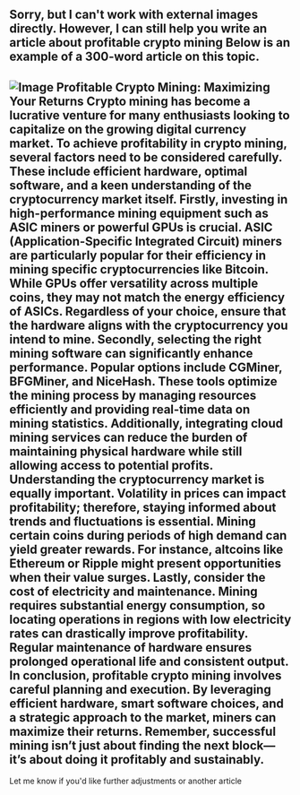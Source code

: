 Sorry, but I can't work with external images directly. However, I can still help you write an article about profitable crypto mining Below is an example of a 300-word article on this topic.
---

![Image](https://github.com/user-attachments/assets/d7419ec9-dc67-403f-bf28-8faea5f1f74f)
**Profitable Crypto Mining: Maximizing Your Returns**
Crypto mining has become a lucrative venture for many enthusiasts looking to capitalize on the growing digital currency market. To achieve profitability in crypto mining, several factors need to be considered carefully. These include **efficient hardware**, **optimal software**, and a keen understanding of the **cryptocurrency market** itself.
Firstly, investing in high-performance mining equipment such as **ASIC miners** or powerful GPUs is crucial. ASIC (Application-Specific Integrated Circuit) miners are particularly popular for their efficiency in mining specific cryptocurrencies like Bitcoin. While GPUs offer versatility across multiple coins, they may not match the energy efficiency of ASICs. Regardless of your choice, ensure that the hardware aligns with the cryptocurrency you intend to mine.
Secondly, selecting the right **mining software** can significantly enhance performance. Popular options include **CGMiner**, **BFGMiner**, and **NiceHash**. These tools optimize the mining process by managing resources efficiently and providing real-time data on mining statistics. Additionally, integrating cloud mining services can reduce the burden of maintaining physical hardware while still allowing access to potential profits.
Understanding the **cryptocurrency market** is equally important. Volatility in prices can impact profitability; therefore, staying informed about trends and fluctuations is essential. Mining certain coins during periods of high demand can yield greater rewards. For instance, altcoins like **Ethereum** or **Ripple** might present opportunities when their value surges.
Lastly, consider the cost of **electricity** and **maintenance**. Mining requires substantial energy consumption, so locating operations in regions with low electricity rates can drastically improve profitability. Regular maintenance of hardware ensures prolonged operational life and consistent output.
In conclusion, profitable crypto mining involves careful planning and execution. By leveraging efficient hardware, smart software choices, and a strategic approach to the market, miners can maximize their returns. Remember, successful mining isn’t just about finding the next block—it’s about doing it profitably and sustainably.
--- 
Let me know if you'd like further adjustments or another article
